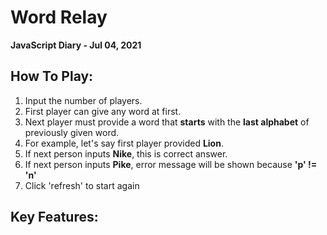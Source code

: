 # Word Relay
**JavaScript Diary - Jul 04, 2021**

## How To Play:

  1. Input the number of players.
  2. First player can give any word at first.
  3. Next player must provide a word that **starts** with the **last alphabet** of previously given word.
  4. For example, let's say first player provided **Lion**.
  5. If next person inputs **Nike**, this is correct answer.
  6. If next person inputs **Pike**, error message will be shown because **'p' != 'n'**
  7. Click 'refresh' to start again

## Key Features:


